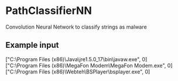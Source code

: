 # PathClassifierNN
Convolution Neural Network to classify strings as malware

## Example input

["C:\\Program Files (x86)\\Java\\jre1.5.0_17\\bin\\javaw.exe", 0]	
["C:\\Program Files (x86)\\MegaFon Modem\\MegaFon Modem.exe", 0]	
["C:\\Program Files (x86)\\Webteh\\BSPlayer\\bsplayer.exe", 0]	
